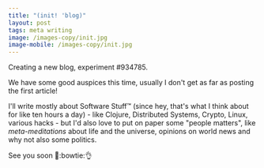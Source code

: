 ```yaml
---
title: "(init! 'blog)"
layout: post
tags: meta writing
image: /images-copy/init.jpg
image-mobile: /images-copy/init.jpg
---
```


Creating a new blog, experiment #934785.

We have some good auspices this time, usually I don't get as far as posting the first article!

I'll write mostly about Software Stuff™ (since hey, that's what I think about for like ten hours a day) - like Clojure, Distributed Systems, Crypto, Linux, various hacks - but I'd also love to put on paper some "people matters", like *meta-meditations* about life and the universe, opinions on world news and why not also some politics.

See you soon :beers::bowtie::ok_hand:

